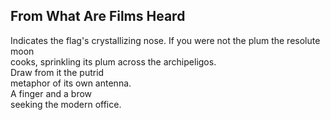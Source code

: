 From What Are Films Heard
-------------------------
Indicates the flag's crystallizing nose. If you were not the plum the resolute moon  
cooks, sprinkling its plum across the archipeligos.  
Draw from it the putrid  
metaphor of its own antenna.  
A finger and a brow  
seeking the modern office.  
